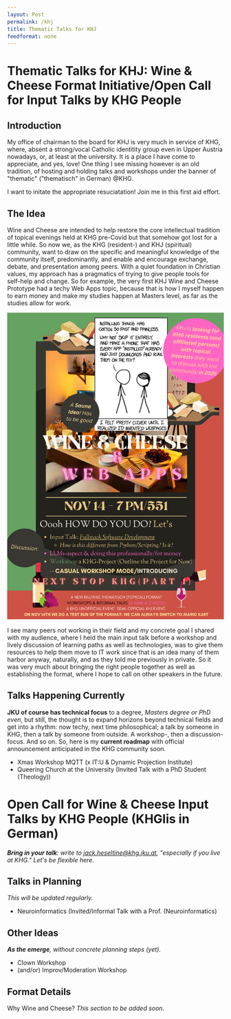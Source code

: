 ```yaml
---
layout: Post
permalink: /khj
title: Thematic Talks for KHJ
feedformat: none
---
```


# Thematic Talks for KHJ: Wine & Cheese Format Initiative/Open Call for Input Talks by KHG People

## Introduction

My office of chairman to the board for KHJ is very much in service of KHG, where, absent a strong/vocal Catholic identitity group even in Upper Austria nowadays, or, at least at the university. It is a place I have come to appreciate, and yes, love! One thing I see missing however is an old tradition, of hosting and holding talks and workshops under the banner of "thematic" ("thematisch" in German) @KHG. 

I want to initate the appropriate resuciatation! Join me in this first aid effort.

## The Idea

Wine and Cheese are intended to help restore the core intellectual tradition of topical evenings held at KHG pre-Covid but that somehow got lost for a little while. So now we, as the KHG (resident-) and KHJ (spiritual) community, want to draw on the specific and meaningful knowledge of the community itself, predominantly, and enable and encourage exchange, debate, and presentation among peers. With a quiet foundation in Christian values, my approach has a pragmatics of trying to give people tools for self-help and change. So for example, the very first KHJ Wine and Cheese Prototype had a techy Web Apps topic, because that is how I myself happen to earn money and make my studies happen at Masters level, as far as the studies allow for work. 

![KHG Wine and Cheese: Web Apps](assets/img/khj-posters/apps.png)

I see many peers not working in their field and my concrete goal I shared with my audience, where I held the main input talk before a workshop and lively discussion of learning paths as well as technologies, was to give them resources to help them move to IT work since that is an idea many of them harbor anyway, naturally, and as they told me previously in private. So it was very much about bringing the right people together as well as establishing the format, where I hope to call on other speakers in the future.

## Talks Happening Currently

**JKU of course has technical focus** to a degree, _Masters degree or PhD even_, but still, the thought is to expand horizons beyond technical fields and get into a rhythm: now techy, next time philosophical; a talk by someone in KHG, then a talk by someone from outside. A workshop-, then a discussion-focus. And so on. So, here is my **current roadmap** with official announcement anticipated in the KHG community soon.

- Xmas Workshop MQTT (x IT:U & Dynamic Projection Institute)
- Queering Church at the University (Invited Talk with a PhD Student (Theology))

# Open Call for Wine & Cheese Input Talks by KHG People (KHGlis in German)

_**Bring in your talk**: write to jack.heseltine@khg.jku.at, "especially if you live at KHG." Let's be flexible here._

## Talks in Planning

_This will be updated regularly._

- Neuroinformatics (Invited/Informal Talk with a Prof. (Neuroinformatics)

## Other Ideas

_**As the emerge**, without concrete planning steps (yet)._

- Clown Workshop
- (and/or) Improv/Moderation Workshop

## Format Details

Why Wine and Cheese? _This section to be added soon._